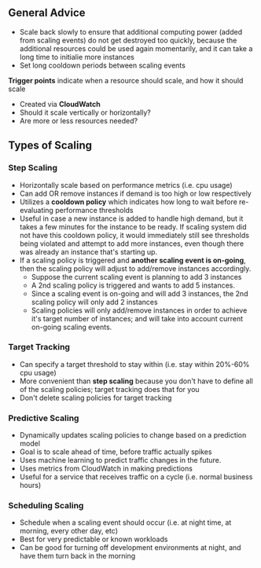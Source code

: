 ## General Advice
- Scale back slowly to ensure that additional computing power (added from scaling events) do not get destroyed too quickly, because the additional resources could be used again momentarily, and it can take a long time to initialie more instances
- Set long cooldown periods between scaling events

**Trigger points** indicate when a resource should scale, and how it should scale
- Created via **CloudWatch**
- Should it scale vertically or horizontally?
- Are more or less resources needed?

## Types of Scaling

### Step Scaling
- Horizontally scale based on performance metrics (i.e. cpu usage)
- Can add OR remove instances if demand is too high or low respectively
- Utilizes a **cooldown policy** which indicates how long to wait before re-evaluating performance thresholds
- Useful in case a new instance is added to handle high demand, but it
takes a few minutes for the instance to be ready. If scaling system did
not have this cooldown policy, it would immediately still see thresholds
being violated and attempt to add more instances, even though there was
already an instance that's starting up.
- If a scaling policy is triggered and **another scaling event is on-going**, then the
scaling policy will adjust to add/remove instances accordingly.
	- Suppose the current scaling event is planning to add 3 instances
	- A 2nd scaling policy is triggered and wants to add 5 instances.
	- Since a scaling event is on-going and will add 3 instances, the 2nd scaling policy will only add 2 instances
	- Scaling policies will only add/remove instances in order to achieve it's target number of instances; and will take into account current on-going scaling events.

### Target Tracking
- Can specify a target threshold to stay within (i.e. stay within 20%-60% cpu usage)
- More convenient than **step scaling** because you don't have to define all of the scaling policies; target tracking does that for you
- Don't delete scaling policies for target tracking

### Predictive Scaling
- Dynamically updates scaling policies to change based on a prediction model
- Goal is to scale ahead of time, before traffic actually spikes
- Uses machine learning to predict traffic changes in the future.
- Uses metrics from CloudWatch in making predictions
- Useful for a service that receives traffic on a cycle (i.e. normal business hours)

### Scheduling Scaling
- Schedule when a scaling event should occur (i.e. at night time, at morning, every other day, etc)
- Best for very predictable or known workloads
- Can be good for turning off development environments at night, and have them turn back in the morning
